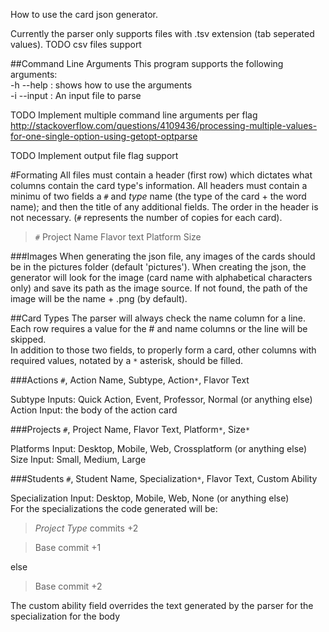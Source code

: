 How to use the card json generator.

Currently the parser only supports files with .tsv extension (tab seperated values). 
TODO csv files support

##Command Line Arguments
This program supports the following arguments:  
-h --help : shows how to use the arguments  
-i --input : An input file to parse

 TODO Implement multiple command line arguments per flag
 http://stackoverflow.com/questions/4109436/processing-multiple-values-for-one-single-option-using-getopt-optparse

 TODO Implement output file flag support

#Formating
All files must contain a header (first row) which dictates what columns contain the card type's information.
All headers must contain a minimu of two fields a `#` and *type* name (the type of the card + the word name); and then the title of any additional fields. The order in the header is not necessary.
(`#` represents the number of copies for each card).

> `#` Project Name    Flavor text     Platform    Size 

###Images
When generating the json file, any images of the cards should be in the pictures folder (default 'pictures').
When creating the json, the generator will look for the image (card name with alphabetical characters only) and save its path as the image source. 
If not found, the path of the image will be the name + .png (by default).

##Card Types
The parser will always check the name column for a line. Each row requires a value for the # and name columns or the line will be skipped.   
In addition to those two fields, to properly form a card, other columns with required values, notated by a `*` asterisk, should be filled.

###Actions
`#`, Action Name, Subtype, Action`*`, Flavor Text

Subtype Inputs: Quick Action, Event, Professor, Normal (or anything else)   
Action Input: the body of the action card

###Projects
`#`, Project Name, Flavor Text, Platform`*`, Size`*`
 
Platforms Input: Desktop, Mobile, Web, Crossplatform (or anything else)   
Size Input: Small, Medium, Large

###Students
`#`, Student Name, Specialization`*`, Flavor Text, Custom Ability

Specialization Input: Desktop, Mobile, Web, None (or anything else)   
For the specializations the code generated will be: 
>*Project Type* commits +2

>Base commit +1

else
>Base commit +2

The custom ability field overrides the text generated by the parser for the specialization for the body
